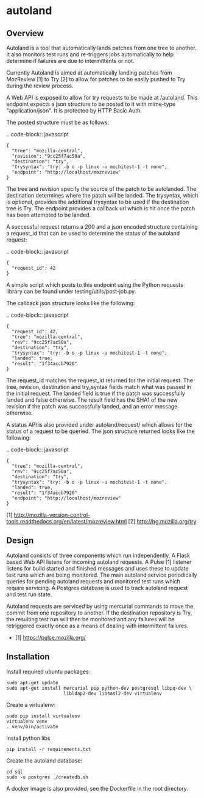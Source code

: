 autoland
========

Overview
--------

Autoland is a tool that automatically lands patches from one tree to another.
It also monitors test runs and re-triggers jobs automatically to help determine
if failures are due to intermittents or not.

Currently Autoland is aimed at automatically landing patches from MozReview [1]
to Try [2] to allow for patches to be easily pushed to Try during the review
process.

A Web API is exposed to allow for try requests to be made at /autoland. This
endpoint expects a json structure to be posted to it with mime-type
"application/json". It is protected by HTTP Basic Auth.

The posted structure must be as follows:


.. code-block:: javascript

    {
      "tree": "mozilla-central",
      "revision": "9cc25f7ac50a",
      "destination": "try",
      "trysyntax": "try: -b o -p linux -u mochitest-1 -t none",
      "endpoint": "http://localhost/mozreview"
    }


The tree and revision specify the source of the patch to be autolanded. The
destination determines where the patch will be landed. The trysyntax, which is
optional, provides the additional trysyntax to be used if the destination tree
is Try. The endpoint provides a callback url which is hit once the patch has
been attempted to be landed.

A successful request returns a 200 and a json encoded structure containing a
request_id that can be used to determine the status of the autoland request:


.. code-block:: javascript

    {
      "request_id": 42
    }


A simple script which posts to this endpoint using the Python requests library
can be found under testing/utils/post-job.py.

The callback json structure looks like the following:


.. code-block:: javascript

    {
      "request_id": 42,
      "tree": "mozilla-central",
      "rev": "9cc25f7ac50a",
      "destination": "try",
      "trysyntax": "try: -b o -p linux -u mochitest-1 -t none",
      "landed": true,
      "result": "1f34accb7920"
    }


The request_id matches the request_id returned for the initial request. The
tree, revision, destination and try_syntax fields match what was passed in the
initial request. The landed field is true if the patch was successfully landed
and false otherwise. The result field has the SHA1 of the new revision if the
patch was successfully landed, and an error message otherwise.

A status API is also provided under autoland/request/<id> which allows for the
status of a request to be queried. The json structure returned looks like the
following:


.. code-block:: javascript

    {
      "tree": "mozilla-central",
      "rev": "9cc25f7ac50a",
      "destination": "try",
      "trysyntax": "try: -b o -p linux -u mochitest-1 -t none",
      "landed": true,
      "result": "1f34accb7920"
      "endpoint": "http://localhost/mozreview"
    }


[1] http://mozilla-version-control-tools.readthedocs.org/en/latest/mozreview.html
[2] http://hg.mozilla.org/try


Design
------

Autoland consists of three components which run independently. A Flask based
Web API listens for incoming autoland requests. A Pulse [1] listener listens
for build started and finished messages and uses these to update test runs
which are being monitored. The main autoland service periodically queries for
pending autoland requests and monitored test runs which require servicing. A
Postgres database is used to track autoland request and test run state.

Autoland requests are serviced by using mercurial commands to move the commit
from one repository to another. If the destination repository is Try, the
resulting test run will then be monitored and any failures will be retriggered
exactly once as a means of dealing with intermittent failures.

* [1] https://pulse.mozilla.org/

Installation
------------

Install required ubuntu packages:

    sudo apt-get update
    sudo apt-get install mercurial pip python-dev postgresql libpq-dev \
                         libldap2-dev libsasl2-dev virtualenv

Create a virtualenv:

    sudo pip install virtualenv
    virtualenv venv
    . venv/bin/activate

Install python libs

    pip install -r requirements.txt

Create the autoland database:

    cd sql
    sudo -u postgres ./createdb.sh

A docker image is also provided, see the Dockerfile in the root directory.
